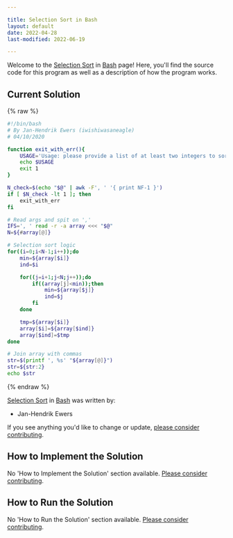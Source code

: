 ```yaml
---

title: Selection Sort in Bash
layout: default
date: 2022-04-28
last-modified: 2022-06-19

---
```


Welcome to the [Selection Sort](https://sampleprograms.io/projects/selection-sort) in [Bash](https://sampleprograms.io/languages/bash) page! Here, you'll find the source code for this program as well as a description of how the program works.

## Current Solution

{% raw %}

```bash
#!/bin/bash
# By Jan-Hendrik Ewers (iwishiwasaneagle)
# 04/10/2020

function exit_with_err(){
    USAGE='Usage: please provide a list of at least two integers to sort in the format "1, 2, 3, 4, 5"'
    echo $USAGE
    exit 1
}

N_check=$(echo "$@" | awk -F', ' '{ print NF-1 }')
if [ $N_check -lt 1 ]; then
    exit_with_err
fi

# Read args and spit on ','
IFS=', ' read -r -a array <<< "$@"
N=${#array[@]}

# Selection sort logic
for((i=0;i<N-1;i++));do
    min=${array[$i]}
    ind=$i

    for((j=i+1;j<N;j++));do
        if((array[j]<min));then
            min=${array[$j]}
            ind=$j
        fi
    done

    tmp=${array[$i]}
    array[$i]=${array[$ind]}
    array[$ind]=$tmp
done

# Join array with commas
str=$(printf ', %s' "${array[@]}")
str=${str:2}
echo $str
```

{% endraw %}

[Selection Sort](https://sampleprograms.io/projects/selection-sort) in [Bash](https://sampleprograms.io/languages/bash) was written by:

- Jan-Hendrik Ewers

If you see anything you'd like to change or update, [please consider contributing](https://github.com/TheRenegadeCoder/sample-programs).

## How to Implement the Solution

No 'How to Implement the Solution' section available. [Please consider contributing](https://github.com/TheRenegadeCoder/sample-programs-website).

## How to Run the Solution

No 'How to Run the Solution' section available. [Please consider contributing](https://github.com/TheRenegadeCoder/sample-programs-website).